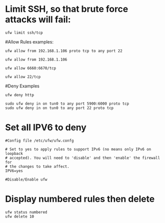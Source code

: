 # Limit SSH, so that brute force attacks will fail:

```
ufw limit ssh/tcp
```

#Allow Rules examples:

```
ufw allow from 192.168.1.106 proto tcp to any port 22

ufw allow from 192.168.1.106

ufw allow 6660:6670/tcp

ufw allow 22/tcp
```

#Deny Examples

```
ufw deny http

sudo ufw deny in on tun0 to any port 5900:6000 proto tcp
sudo ufw deny in on tun0 to any port 22 proto tcp

```

# Set all IPV6 to deny

```
#Config file /etc/ufw/ufw.confg

# Set to yes to apply rules to support IPv6 (no means only IPv6 on loopback
# accepted). You will need to 'disable' and then 'enable' the firewall for
# the changes to take affect.
IPV6=yes

#Disable/Enable ufw
```

# Display numbered rules then delete

```
ufw status numbered
ufw delete 10
```